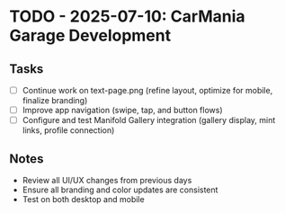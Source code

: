 # TODO - 2025-07-10: CarMania Garage Development

## Tasks
- [ ] Continue work on text-page.png (refine layout, optimize for mobile, finalize branding)
- [ ] Improve app navigation (swipe, tap, and button flows)
- [ ] Configure and test Manifold Gallery integration (gallery display, mint links, profile connection)

## Notes
- Review all UI/UX changes from previous days
- Ensure all branding and color updates are consistent
- Test on both desktop and mobile 